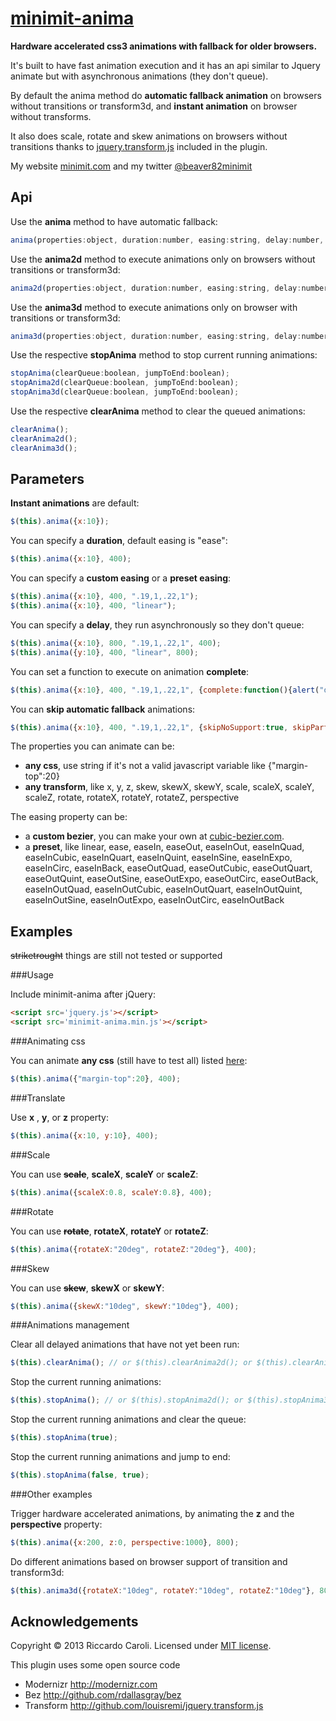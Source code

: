 # [minimit-anima](http://www.minimit.com/projects/code/minimit-anima-plugin)

**Hardware accelerated css3 animations with fallback for older browsers.**

It's built to have fast animation execution and it has an api similar to Jquery animate but with asynchronous animations (they don't queue).

By default the anima method do **automatic fallback animation** on browsers without transitions or transform3d, and **instant animation** on browser without transforms.

It also does scale, rotate and skew animations on browsers without transitions thanks to <a href="https://github.com/louisremi/jquery.transform.js" target="_blank">jquery.transform.js</a> included in the plugin.

My website [minimit.com](http://www.minimit.com) and my twitter [@beaver82minimit](http://twitter.com/beaver82minimit)

Api
-------

Use the **anima** method to have automatic fallback:

``` javascript
anima(properties:object, duration:number, easing:string, delay:number, options:object);
```

Use the **anima2d** method to execute animations only on browsers without transitions or transform3d:

``` javascript
anima2d(properties:object, duration:number, easing:string, delay:number, options:object);
```

Use the **anima3d** method to execute animations only on browser with transitions or transform3d:

``` javascript
anima3d(properties:object, duration:number, easing:string, delay:number, options:object);
```

Use the respective **stopAnima** method to stop current running animations:

``` javascript
stopAnima(clearQueue:boolean, jumpToEnd:boolean);
stopAnima2d(clearQueue:boolean, jumpToEnd:boolean);
stopAnima3d(clearQueue:boolean, jumpToEnd:boolean);
```

Use the respective **clearAnima** method to clear the queued animations:

``` javascript
clearAnima();
clearAnima2d();
clearAnima3d();
```

Parameters
-------

**Instant animations** are default:

``` javascript
$(this).anima({x:10});
```

You can specify a **duration**, default easing is "ease":

``` javascript
$(this).anima({x:10}, 400);
```

You can specify a **custom easing** or a **preset easing**:

``` javascript
$(this).anima({x:10}, 400, ".19,1,.22,1");
$(this).anima({x:10}, 400, "linear");
```

You can specify a **delay**, they run asynchronously so they don't queue:

``` javascript
$(this).anima({x:10}, 800, ".19,1,.22,1", 400);
$(this).anima({y:10}, 400, "linear", 800);
```

You can set a function to execute on animation **complete**:

``` javascript
$(this).anima({x:10}, 400, ".19,1,.22,1", {complete:function(){alert("done")}});
```

You can **skip automatic fallback** animations:

``` javascript
$(this).anima({x:10}, 400, ".19,1,.22,1", {skipNoSupport:true, skipPartialSupport:true});
```

The properties you can animate can be:
* **any css**, use string if it's not a valid javascript variable like {"margin-top":20}
* **any transform**, like x, y, z, skew, skewX, skewY, scale, scaleX, scaleY, scaleZ, rotate, rotateX, rotateY, rotateZ, perspective

The easing property can be:
* a **custom bezier**, you can make your own at [cubic-bezier.com](http://cubic-bezier.com).
* a **preset**, like linear, ease, easeIn, easeOut, easeInOut, easeInQuad, easeInCubic, easeInQuart, easeInQuint, easeInSine, easeInExpo, easeInCirc, easeInBack, easeOutQuad, easeOutCubic, easeOutQuart, easeOutQuint, easeOutSine, easeOutExpo, easeOutCirc, easeOutBack, easeInOutQuad, easeInOutCubic, easeInOutQuart, easeInOutQuint, easeInOutSine, easeInOutExpo, easeInOutCirc, easeInOutBack

Examples
-------

~~striketrought~~ things are still not tested or supported

###Usage

Include minimit-anima after jQuery:

``` html
<script src='jquery.js'></script>
<script src='minimit-anima.min.js'></script>
```

###Animating css

You can animate **any css** (still have to test all) listed [here](http://developer.mozilla.org/en-US/docs/Web/CSS/CSS_animated_properties?redirectlocale=en-US&redirectslug=CSS%2FCSS_animated_properties):

``` javascript
$(this).anima({"margin-top":20}, 400);
```

###Translate

Use **x** , **y**, or **z** property:

``` javascript
$(this).anima({x:10, y:10}, 400);
```

###Scale

You can use ~~**scale**~~, **scaleX**, **scaleY** or **scaleZ**:

``` javascript
$(this).anima({scaleX:0.8, scaleY:0.8}, 400);
```

###Rotate

You can use ~~**rotate**~~, **rotateX**, **rotateY** or **rotateZ**:

``` javascript
$(this).anima({rotateX:"20deg", rotateZ:"20deg"}, 400);
```

###Skew

You can use ~~**skew**~~, **skewX** or **skewY**:

``` javascript
$(this).anima({skewX:"10deg", skewY:"10deg"}, 400);
```

###Animations management

Clear all delayed animations that have not yet been run:

``` javascript
$(this).clearAnima(); // or $(this).clearAnima2d(); or $(this).clearAnima3d();
```

Stop the current running animations:

``` javascript
$(this).stopAnima(); // or $(this).stopAnima2d(); or $(this).stopAnima3d();
```

Stop the current running animations and clear the queue:

``` javascript
$(this).stopAnima(true);
```

Stop the current running animations and jump to end:

``` javascript
$(this).stopAnima(false, true);
```

###Other examples

Trigger hardware accelerated animations, by animating the **z** and the **perspective** property:

``` javascript
$(this).anima({x:200, z:0, perspective:1000}, 800);
```

Do different animations based on browser support of transition and transform3d:

``` javascript
$(this).anima3d({rotateX:"10deg", rotateY:"10deg", rotateZ:"10deg"}, 800).anima2d({scale:0.8}, 800);
```

Acknowledgements
-------
Copyright © 2013 Riccardo Caroli. Licensed under [MIT license](http://www.opensource.org/licenses/mit-license.php).

This plugin uses some open source code
* Modernizr http://modernizr.com
* Bez http://github.com/rdallasgray/bez
* Transform http://github.com/louisremi/jquery.transform.js
